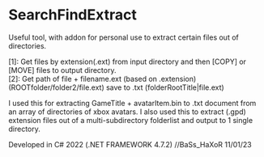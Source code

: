 # SearchFindExtract
Useful tool, with addon for personal use to extract certain files out of directories.

[1]: Get files by extension(.ext) from input directory and then [COPY] or [MOVE] files to output directory.\
[2]: Get path of file + filename.ext (based on .extension) (ROOTfolder/folder2/file.ext) save to .txt (folderRootTitle|file.ext)

I used this for extracting GameTitle + avatarItem.bin to .txt document from an array of directories of xbox avatars.
I also used this to extract (.gpd) extension files out of a multi-subdirectory folderlist and output to 1 single directory.

Developed in C# 2022 (.NET FRAMEWORK 4.7.2)
//BaSs_HaXoR 11/01/23
